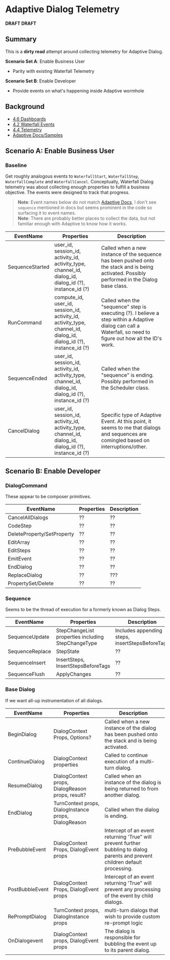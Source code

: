 # Adaptive Dialog Telemetry
**DRAFT DRAFT**

## Summary 
This is a **dirty read** attempt around collecting telemetry for Adaptive Dialog.

**Scenario Set A**: Enable Business User
- Parity with existing Waterfall Telemetry

**Scenario Set B**: Enable Developer
- Provide events on what's happening inside Adaptive wormhole

## Background
- [4.6 Dashboards](https://github.com/daveta/analytics/tree/master/dashboards)
- [4.2 Waterfall Events](https://github.com/daveta/analytics/blob/master/appinsights_blog_42/bot_application_insights.md#waterfalldialog-events)
- [4.4 Telemetry](https://github.com/daveta/analytics/blob/master/telemetry_enhancements/TelemetryEnhancements.md)
- [Adaptive Docs/Samples](https://github.com/microsoft/BotBuilder-Samples/tree/master/experimental/adaptive-dialog)

## Scenario A: Enable Business User

### Baseline
Get roughly analogous events to `WaterfallStart`, `WaterfallStep`, `WaterfallComplete` and `WaterfallCancel`.  Conceptually, Waterfall Dialog telemetry was about collecting enough properties to fulfill a business objective.  The events were designed to track that progress.  
  > **Note**: Event names below do not match [Adaptive Docs](https://github.com/microsoft/BotBuilder-Samples/tree/master/experimental/adaptive-dialog), I don't see `sequence` mentioned in docs but seems prominent in the code so surfacing it to event names.  
  > **Note**: There are probably better places to collect the data, but not familiar enough with Adaptive to know how it works.

  
EventName |Properties | Description
--- | --- | ---
SequenceStarted| user_id, session_id, activity_id, activity_type, channel_id, dialog_id, dialog_id (?), instance_id (?) | Called when a new instance of the sequence has been pushed onto the stack and is being activated.  Possibly performed in the Dialog base class. 
RunCommand | compute_id, user_id, session_id, activity_id, activity_type, channel_id, dialog_id, dialog_id (?), instance_id (?) | Called when the "sequence" step is executing (?).  I believe a step within a Adaptive dialog can call a Waterfall, so need to figure out how all the ID's work. 
SequenceEnded | user_id, session_id, activity_id, activity_type, channel_id, dialog_id, dialog_id (?), instance_id (?) |  Called when the "sequence" is ending.  Possibly performed in the Scheduler class.
CancelDialog | user_id, session_id, activity_id, activity_type, channel_id, dialog_id, dialog_id (?), instance_id (?) | Specific type of Adaptive Event. At this point, it seems to me that dialogs and sequences are comingled based on interruptions/other. 



## Scenario B: Enable Developer


### DialogCommand
These appear to be composer primitives.

EventName |Properties | Description
--- | --- | ---
CancelAllDialogs | ?? | ??
CodeStep | ?? | ??
DeleteProperty/SetProperty | ?? | ??
EditArray | ?? | ??
EditSteps | ?? | ??
EmitEvent | ?? | ??
EndDialog | ?? | ??
ReplaceDialog | ?? | ???
PropertySet/Delete | ?? | ??

### Sequence
Seems to be the thread of execution for a formerly known as Dialog Steps.

EventName |Properties | Description
--- | --- | ---
SequenceUpdate | StepChangeList properties including StepChangeType | Includes appending steps, insertStepsBeforeTags
SequenceReplace | StepState | ??
SequenceInsert | InsertSteps, InsertStepsBeforeTags | ??
SequenceFlush | ApplyChanges | ??

### Base Dialog
If we want all-up instrumentation of all dialogs.

EventName |Properties | Description
--- | --- | ---
BeginDialog| DialogContext Props, Options? | Called when a new instance of the dialog has been pushed onto the stack and is being activated.
ContinueDialog | DialogContext properties | Called to continue execution of a multi-turn dialog.
ResumeDialog | DialogContext props, DialogReason props, result? | Called when an instance of the dialog is being returned to from another dialog.
EndDialog | TurnContext props, DialogInstance props, DialogReason | Called when the dialog is ending.
PreBubbleEvent | DialogContext Props, DialogEvent props | Intercept of an event returning 'True" will prevent further bubbling to dialog parents and prevent children default processing. 
PostBubbleEvent |DialogContext Props, DialogEvent props | Intercept of an event returning 'True" will prevent any processing of the event by child dialogs.
RePromptDialog | TurnContext props, DialogInstance props |  multi-turn dialogs that wish to provide custom re-prompt logic
OnDialogevent | DialogContext props, DialogEvent props | The dialog is responsible for bubbling the event up to its parent dialog.

